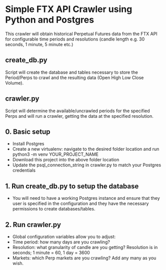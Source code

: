# Simple FTX API Crawler using Python and Postgres

This crawler will obtain historical Perpetual Futures data from the FTX API for configurable time periods and resolutions (candle length e.g. 30 seconds, 1 minute, 5 minute etc.)

## create_db.py
Script will create the database and tables necessary to store the Period/Perps to crawl and the resulting data (Open High Low Close Volume).

## crawler.py
Script will determine the available/uncrawled periods for the specified Perps and will run a crawler, getting the data at the specified resolution.

## 0. Basic setup
- Install Postgres
- Create a new virtualenv: navigate to the desired folder location and run python3 -m venv YOUR_PROJECT_NAME
- Download this project into the above folder location
- Update the psql_connection_string in crawler.py to match your Postgres credentials

## 1. Run create_db.py to setup the database
- You will need to have a working Postgres instance and ensure that they user is specified in the configuration and they have the necessary permissions to create databases/tables.

## 2. Run crawler.py
- Global configuration variables allow you to adjust:
 - Time period: how many days are you crawling?
 - Resolution: what granularity of candle are you getting? Resolution is in seconds; 1 minute = 60,  1 day = 3600
 - Markets: which Perp markets are you crawling? Add any many as you wish.
